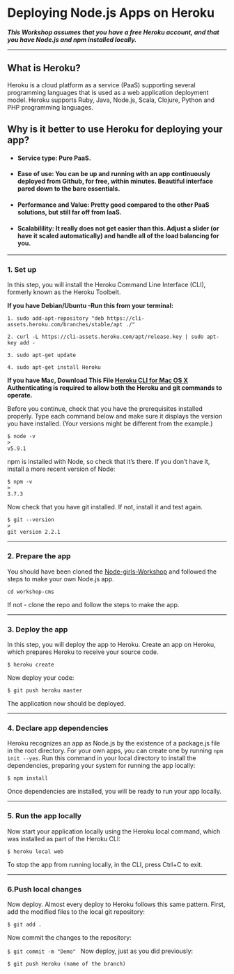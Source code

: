 # Deploying Node.js Apps on Heroku
***This Workshop assumes that you have a free Heroku account, and that you have Node.js and npm installed locally.***
****
## What is Heroku?
Heroku is a cloud platform as a service (PaaS) supporting several programming languages that is used as a web application deployment model. Heroku supports Ruby, Java, Node.js, Scala, Clojure, Python and PHP programming languages.
## Why is it better to use Heroku for deploying your app?
* #### **Service type: Pure PaaS**.

* #### **Ease of use:**  You can be up and running with an app continuously deployed from Github, for free, within minutes. Beautiful interface pared down to the bare essentials.

* #### **Performance and Value: Pretty good compared to the other PaaS solutions, but still far off from IaaS.**

* #### **Scalabilility: It really does not get easier than this. Adjust a slider (or have it scaled automatically) and handle all of the load balancing for you.**

---

### 1. Set up
In this step, you will install the Heroku Command Line Interface (CLI), formerly known as the Heroku Toolbelt.

**If you have Debian/Ubuntu -Run this from your terminal:**

```
1. sudo add-apt-repository "deb https://cli-assets.heroku.com/branches/stable/apt ./"
```
```
2. curl -L https://cli-assets.heroku.com/apt/release.key | sudo apt-key add -
```
```
3. sudo apt-get update
```
```
4. sudo apt-get install Heroku
```
**If you have Mac, Download This File [Heroku CLI for Mac OS X](https://devcenter.heroku.com/articles/heroku-cli#macos)**
**Authenticating is required to allow both the Heroku and git commands to operate.**

Before you continue, check that you have the prerequisites installed properly.
Type each command below and make sure it displays the version you have installed. (Your versions might be different from the example.)
```
$ node -v
>
v5.9.1
```
npm is installed with Node, so check that it’s there. If you don’t have it, install a more recent version of Node:
```
$ npm -v
>
3.7.3
```
Now check that you have git installed. If not, install it and test again.
```
$ git --version
>
git version 2.2.1
```
****
### 2. Prepare the app
You should have been cloned the [Node-girls-Workshop](https://github.com/node-girls/node-workshop) and followed the steps to make your own Node.js app.
```
cd workshop-cms
```
If not - clone the repo and follow the steps to make the app.
****
### 3. Deploy the app
In this step, you will deploy the app to Heroku.
Create an app on Heroku, which prepares Heroku to receive your source code.
```
$ heroku create
```
Now deploy your code:
```
$ git push heroku master
```


The application now should be deployed.
****

### 4. Declare app dependencies
Heroku recognizes an app as Node.js by the existence of a package.js file in the root directory. For your own apps, you can create one by running `npm init --yes`.
Run this command in your local directory to install the dependencies, preparing your system for running the app locally:
```
$ npm install
```

Once dependencies are installed, you will be ready to run your app locally.
****
### 5. Run the app locally
Now start your application locally using the Heroku local command, which was installed as part of the Heroku CLI:
```
$ heroku local web
```
To stop the app from running locally, in the CLI, press Ctrl+C to exit.
****
### 6.Push local changes

Now deploy. Almost every deploy to Heroku follows this same pattern. First, add the modified files to the local git repository:
```
$ git add .
```
Now commit the changes to the repository:

```$ git commit -m "Demo" ```
Now deploy, just as you did previously:
```
$ git push Heroku (name of the branch)
```
